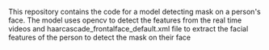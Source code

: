 This repository contains the code for a model detecting mask on a person's face. The model uses opencv to detect the features from the real time videos and haarcascade_frontalface_default.xml file to extract the facial features of the person to detect the mask on their face
